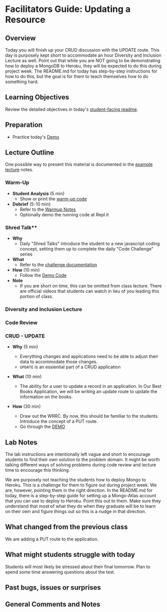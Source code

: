 # Facilitators Guide: Updating a Resource

## Overview

Today you will finish up your CRUD discussion with the UPDATE route. This day is purposely kept short to accommodate an hour Diversity and Inclusion Lecture as well. Point out that while you are NOT going to be demonstrating how to deploy a MongoDB to Heroku, they will be expected to do this during project week. The README.md for today has step-by-step instructions for how to do this, but the goal is for them to teach themselves how to do something hard.

## Learning Objectives

Review the detailed objectives in today's [student-facing readme](../README.md).

## Preparation

- Practice today's [Demo](../demo)

## Lecture Outline

One possible way to present this material is documented in the [example lecture](./LECTURE-EXAMPLE.md) notes.

### Warm-Up

- **Student Analysis** (5 min)
  - Show or print the [warm-up code](../warm-up/warm-up.md)
- **Debrief** (5-10 min)
  - Refer to the [Warmup Notes](../warm-up/NOTES.md)
  - Optionally demo the running code at Repl.it

### Shred Talk**

- **Why**
  - Daily "Shred Talks" introduce the student to a new javascript coding concept, setting them up to complete the daily "Code Challenge" series
- **What**
  - Refer to the [challenge documentation](../challenges/README.md)
- **How** (10 min)
  - Follow the [Demo Code](../challenges/DEMO.md)
- **Note**
  - If you are short on time, this can be omitted from class lecture. There are official videos that students can watch in lieu of you leading this portion of class.

### Diversity and Inclusion Lecture

### Code Review

### CRUD - UPDATE

- **Why** (5 min)
  - Everything changes and applications need to be able to adjust their data to accommodate those changes. 
  - `UPDATE` is an essiential part of a CRUD application

- **What** (10 min)
  - The ability for a user to update a record in an application. In Our Best Books Application, we will be writing an update route to update the information on the books. 

- **How** (30 min)
  - Draw out the WRRC. By now, this should be familiar to the students. Introduce the concept of a PUT route. 
  - Go through the [DEMO](../demo)

## Lab Notes

The lab instructions are intentionally left vague and short to encourage students to find their own solution to the problem domain. It might be worth talking different ways of solving problems during code review and lecture time to encourage this thinking.

We are purposely not teaching the students how to deploy Mongo to Heroku. This is a challenge for them to figure out during project week. We are, however, pointing them in the right direction. In the README.md for today, there is a step-by-step guide for setting up a Mongo-Atlas account that you can use to deploy to Heroku. Point this out to them. Make sure they understand that most of what they do when they graduate will be to learn on their own and figure things out so this is a nudge in that direction.

## What changed from the previous class

We are adding a PUT route to the application.

## What might students struggle with today

Students will most likely be stressed about their final tomorrow. Plan to spend some time answering questions about the test.

## Past bugs, issues or surprises

## General Comments and Notes

